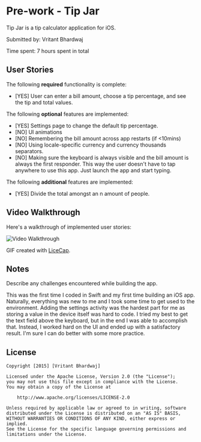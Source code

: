 # Pre-work - Tip Jar

Tip Jar is a tip calculator application for iOS.

Submitted by: Vritant Bhardwaj

Time spent: 7 hours spent in total

## User Stories

The following **required** functionality is complete:
* [YES] User can enter a bill amount, choose a tip percentage, and see the tip and total values.

The following **optional** features are implemented:
* [YES] Settings page to change the default tip percentage.
* [NO] UI animations
* [NO] Remembering the bill amount across app restarts (if <10mins)
* [NO] Using locale-specific currency and currency thousands separators.
* [NO] Making sure the keyboard is always visible and the bill amount is always the first responder. This way the user doesn't have to tap anywhere to use this app. Just launch the app and start typing.

The following **additional** features are implemented:

- [YES] Divide the total amongst an n amount of people.

## Video Walkthrough 

Here's a walkthrough of implemented user stories:

<img src = 'i.imgur.com/YDk0TqB.gif' title='Video Walkthrough' width='' alt='Video Walkthrough' />

GIF created with [LiceCap](http://www.cockos.com/licecap/).

## Notes

Describe any challenges encountered while building the app.

This was the first time I coded in Swift and my first time building an iOS app. Naturally, everything was new to me and I
took some time to get used to the environment. Adding the settings activity was the hardest part for me as storing a value
in the device itself was hard to code. I tried my best to get the text field above the keyboard, but in the end I was able 
to accomplish that. Instead, I worked hard on the UI and ended up with a satisfactory result. I'm sure I can do better with 
some more practice.
## License

    Copyright [2015] [Vritant Bhardwaj]

    Licensed under the Apache License, Version 2.0 (the "License");
    you may not use this file except in compliance with the License.
    You may obtain a copy of the License at

        http://www.apache.org/licenses/LICENSE-2.0

    Unless required by applicable law or agreed to in writing, software
    distributed under the License is distributed on an "AS IS" BASIS,
    WITHOUT WARRANTIES OR CONDITIONS OF ANY KIND, either express or implied.
    See the License for the specific language governing permissions and
    limitations under the License.
